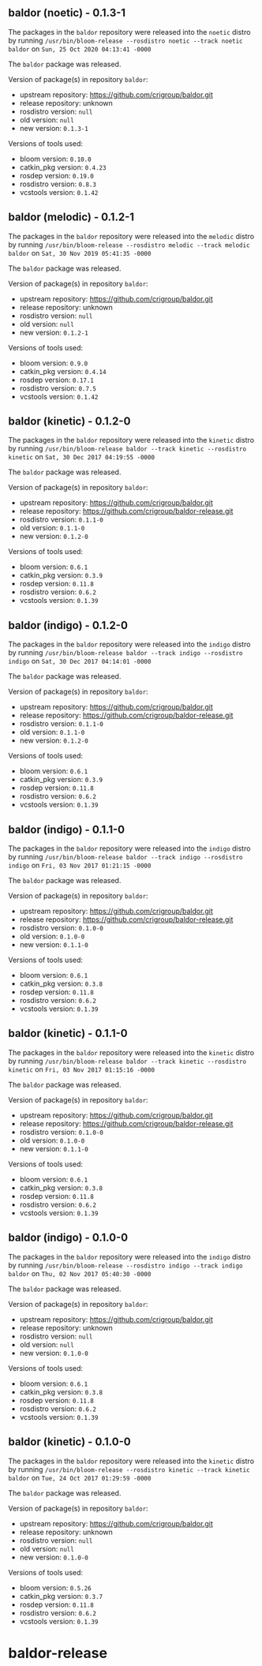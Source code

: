 ## baldor (noetic) - 0.1.3-1

The packages in the `baldor` repository were released into the `noetic` distro by running `/usr/bin/bloom-release --rosdistro noetic --track noetic baldor` on `Sun, 25 Oct 2020 04:13:41 -0000`

The `baldor` package was released.

Version of package(s) in repository `baldor`:

- upstream repository: https://github.com/crigroup/baldor.git
- release repository: unknown
- rosdistro version: `null`
- old version: `null`
- new version: `0.1.3-1`

Versions of tools used:

- bloom version: `0.10.0`
- catkin_pkg version: `0.4.23`
- rosdep version: `0.19.0`
- rosdistro version: `0.8.3`
- vcstools version: `0.1.42`


## baldor (melodic) - 0.1.2-1

The packages in the `baldor` repository were released into the `melodic` distro by running `/usr/bin/bloom-release --rosdistro melodic --track melodic baldor` on `Sat, 30 Nov 2019 05:41:35 -0000`

The `baldor` package was released.

Version of package(s) in repository `baldor`:

- upstream repository: https://github.com/crigroup/baldor.git
- release repository: unknown
- rosdistro version: `null`
- old version: `null`
- new version: `0.1.2-1`

Versions of tools used:

- bloom version: `0.9.0`
- catkin_pkg version: `0.4.14`
- rosdep version: `0.17.1`
- rosdistro version: `0.7.5`
- vcstools version: `0.1.42`


## baldor (kinetic) - 0.1.2-0

The packages in the `baldor` repository were released into the `kinetic` distro by running `/usr/bin/bloom-release baldor --track kinetic --rosdistro kinetic` on `Sat, 30 Dec 2017 04:19:55 -0000`

The `baldor` package was released.

Version of package(s) in repository `baldor`:

- upstream repository: https://github.com/crigroup/baldor.git
- release repository: https://github.com/crigroup/baldor-release.git
- rosdistro version: `0.1.1-0`
- old version: `0.1.1-0`
- new version: `0.1.2-0`

Versions of tools used:

- bloom version: `0.6.1`
- catkin_pkg version: `0.3.9`
- rosdep version: `0.11.8`
- rosdistro version: `0.6.2`
- vcstools version: `0.1.39`


## baldor (indigo) - 0.1.2-0

The packages in the `baldor` repository were released into the `indigo` distro by running `/usr/bin/bloom-release baldor --track indigo --rosdistro indigo` on `Sat, 30 Dec 2017 04:14:01 -0000`

The `baldor` package was released.

Version of package(s) in repository `baldor`:

- upstream repository: https://github.com/crigroup/baldor.git
- release repository: https://github.com/crigroup/baldor-release.git
- rosdistro version: `0.1.1-0`
- old version: `0.1.1-0`
- new version: `0.1.2-0`

Versions of tools used:

- bloom version: `0.6.1`
- catkin_pkg version: `0.3.9`
- rosdep version: `0.11.8`
- rosdistro version: `0.6.2`
- vcstools version: `0.1.39`


## baldor (indigo) - 0.1.1-0

The packages in the `baldor` repository were released into the `indigo` distro by running `/usr/bin/bloom-release baldor --track indigo --rosdistro indigo` on `Fri, 03 Nov 2017 01:21:15 -0000`

The `baldor` package was released.

Version of package(s) in repository `baldor`:

- upstream repository: https://github.com/crigroup/baldor.git
- release repository: https://github.com/crigroup/baldor-release.git
- rosdistro version: `0.1.0-0`
- old version: `0.1.0-0`
- new version: `0.1.1-0`

Versions of tools used:

- bloom version: `0.6.1`
- catkin_pkg version: `0.3.8`
- rosdep version: `0.11.8`
- rosdistro version: `0.6.2`
- vcstools version: `0.1.39`


## baldor (kinetic) - 0.1.1-0

The packages in the `baldor` repository were released into the `kinetic` distro by running `/usr/bin/bloom-release baldor --track kinetic --rosdistro kinetic` on `Fri, 03 Nov 2017 01:15:16 -0000`

The `baldor` package was released.

Version of package(s) in repository `baldor`:

- upstream repository: https://github.com/crigroup/baldor.git
- release repository: https://github.com/crigroup/baldor-release.git
- rosdistro version: `0.1.0-0`
- old version: `0.1.0-0`
- new version: `0.1.1-0`

Versions of tools used:

- bloom version: `0.6.1`
- catkin_pkg version: `0.3.8`
- rosdep version: `0.11.8`
- rosdistro version: `0.6.2`
- vcstools version: `0.1.39`


## baldor (indigo) - 0.1.0-0

The packages in the `baldor` repository were released into the `indigo` distro by running `/usr/bin/bloom-release --rosdistro indigo --track indigo baldor` on `Thu, 02 Nov 2017 05:40:30 -0000`

The `baldor` package was released.

Version of package(s) in repository `baldor`:

- upstream repository: https://github.com/crigroup/baldor.git
- release repository: unknown
- rosdistro version: `null`
- old version: `null`
- new version: `0.1.0-0`

Versions of tools used:

- bloom version: `0.6.1`
- catkin_pkg version: `0.3.8`
- rosdep version: `0.11.8`
- rosdistro version: `0.6.2`
- vcstools version: `0.1.39`


## baldor (kinetic) - 0.1.0-0

The packages in the `baldor` repository were released into the `kinetic` distro by running `/usr/bin/bloom-release --rosdistro kinetic --track kinetic baldor` on `Tue, 24 Oct 2017 01:29:59 -0000`

The `baldor` package was released.

Version of package(s) in repository `baldor`:

- upstream repository: https://github.com/crigroup/baldor.git
- release repository: unknown
- rosdistro version: `null`
- old version: `null`
- new version: `0.1.0-0`

Versions of tools used:

- bloom version: `0.5.26`
- catkin_pkg version: `0.3.7`
- rosdep version: `0.11.8`
- rosdistro version: `0.6.2`
- vcstools version: `0.1.39`


# baldor-release